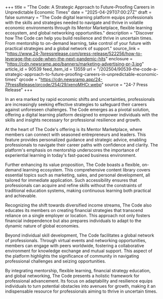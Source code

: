 +++
title = "The Code: A Strategic Approach to Future-Proofing Careers in Unpredictable Economic Times"
date = "2025-04-29T07:00:27Z"
draft = false
summary = "The Code digital learning platform equips professionals with the skills and strategies needed to navigate and thrive in volatile economic environments through its Mentor Marketplace, flexible learning ecosystem, and global networking opportunities."
description = "Discover how The Code can help you build resilience and thrive in uncertain times. From mentorship to on-demand learning, take control of your future with practical strategies and a global network of support."
source_link = "https://www.24-7pressrelease.com/press-release/522256/how-to-leverage-the-code-when-the-next-pandemic-hits"
enclosure = "https://cdn.newsramp.app/banners/marketing-advertising-pr-3.jpg"
article_id = 90539
feed_item_id = 13559
url = "/202504/90539-the-code-a-strategic-approach-to-future-proofing-careers-in-unpredictable-economic-times"
qrcode = "https://cdn.newsramp.app/24-7PressRelease/qrcode/254/29/xenoMHCr.webp"
source = "24-7 Press Release"
+++

<p>In an era marked by rapid economic shifts and uncertainties, professionals are increasingly seeking effective strategies to safeguard their careers against unforeseen challenges. The Code emerges as a pivotal solution, offering a digital learning platform designed to empower individuals with the skills and insights necessary for professional resilience and growth.</p><p>At the heart of The Code's offering is its Mentor Marketplace, where members can connect with seasoned entrepreneurs and leaders. This feature provides personalized guidance and strategic advice, enabling professionals to navigate their career paths with confidence and clarity. The platform's emphasis on mentorship underscores the importance of experiential learning in today's fast-paced business environment.</p><p>Further enhancing its value proposition, The Code boasts a flexible, on-demand learning ecosystem. This comprehensive content library covers essential topics such as marketing, sales, and personal development, all tailored for immediate application. Such accessibility ensures that professionals can acquire and refine skills without the constraints of traditional education systems, making continuous learning both practical and achievable.</p><p>Recognizing the shift towards diversified income streams, The Code also educates its members on creating financial strategies that transcend reliance on a single employer or location. This approach not only fosters financial independence but also prepares individuals to adapt to the dynamic nature of global economies.</p><p>Beyond individual skill development, The Code facilitates a global network of professionals. Through virtual events and networking opportunities, members can engage with peers worldwide, fostering a collaborative environment for knowledge exchange and mutual support. This aspect of the platform highlights the significance of community in navigating professional challenges and seizing opportunities.</p><p>By integrating mentorship, flexible learning, financial strategy education, and global networking, The Code presents a holistic framework for professional advancement. Its focus on adaptability and resilience equips individuals to turn potential obstacles into avenues for growth, making it an indispensable resource for professionals aiming to thrive in uncertain times.</p>
